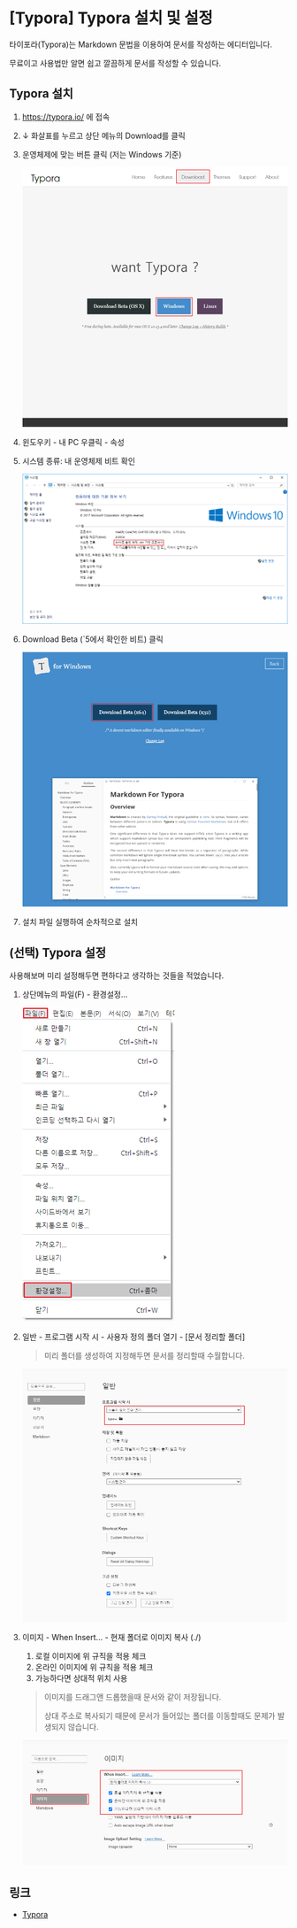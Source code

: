 # [Typora] Typora 설치 및 설정

타이포라(Typora)는 Markdown 문법을 이용하여 문서를 작성하는 에디터입니다.

무료이고 사용법만 알면 쉽고 깔끔하게 문서를 작성할 수 있습니다.  



## Typora 설치

1. <https://typora.io/> 에 접속

2. ↓ 화살표를 누르고 상단 메뉴의 Download를 클릭

3. 운영체제에 맞는 버튼 클릭 (저는 Windows 기준)

   ![1](1.png)

4. 윈도우키 - 내 PC 우클릭 - 속성

5. 시스템 종류: 내 운영체제 비트 확인

   ![2](2.png)

6. Download Beta (`5에서 확인한 비트) 클릭

   ![3](3.png)

7. 설치 파일 실행하여 순차적으로 설치



## (선택) Typora 설정

사용해보며 미리 설정해두면 편하다고 생각하는 것들을 적었습니다.

1. 상단메뉴의 파일(F) - 환경설정...

   ![4](4.png)

2. 일반 - 프로그램 시작 시 - 사용자 정의 폴더 열기 - [문서 정리할 폴더]

   > 미리 폴더를 생성하여 지정해두면 문서를 정리할때 수월합니다.

   ![5](5.png)

3. 이미지 - When Insert... - 현재 폴더로 이미지 복사 (./)

   1. 로컬 이미지에 위 규직을 적용 체크
   2. 온라인 이미지에 위 규칙을 적용 체크
   3. 가능하다면 상대적 위치 사용

   > 이미지를 드래그앤 드롭했을때 문서와 같이 저장됩니다.
   >
   > 상대 주소로 복사되기 때문에 문서가 들어있는 폴더를 이동할때도 문제가 발생되지 않습니다.
   
   ![6](6.png)





## 링크

* [Typora](https://typora.io/)



